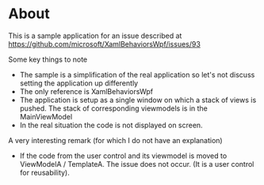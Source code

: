 # About

This is a sample application for an issue described at https://github.com/microsoft/XamlBehaviorsWpf/issues/93 

Some key things to note
- The sample is a simplification of the real application so let's not discuss setting the application up differently 
- The only reference is XamlBehaviorsWpf
- The application is setup as a single window on which a stack of views is pushed. The stack of corresponding viewmodels is in the MainViewModel
- In the real situation the code is not displayed on screen. 

A very interesting remark (for which I do not have an explanation)
- If the code from the user control and its viewmodel is moved to ViewModelA / TemplateA. The issue does not occur. (It is a user control for reusability).
